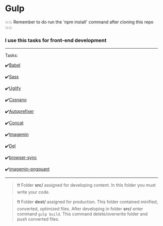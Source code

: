 # Gulp

💥💥 Remember to do run the 'npm install' command after cloning this repo 💥💥

 ### I use this tasks for front-end development
------
Tasks:

:heavy_check_mark:[Babel](https://www.npmjs.com/package/gulp-babel)

:heavy_check_mark:[Sass](https://www.npmjs.com/package/gulp-sass)

:heavy_check_mark:[Uglify](https://www.npmjs.com/package/gulp-uglify)

:heavy_check_mark:[Cssnano](https://www.npmjs.com/package/gulp-cssnano)

:heavy_check_mark:[Autoprefixer](https://www.npmjs.com/package/gulp-autoprefixer)

:heavy_check_mark:[Concat](https://www.npmjs.com/package/gulp-concat)

:heavy_check_mark:[Imagemin](https://www.npmjs.com/package/gulp-imagemin)

:heavy_check_mark:[Del](https://www.npmjs.com/package/del)

:heavy_check_mark:[browser-sync](https://www.npmjs.com/search?q=browser-sync)

:heavy_check_mark:[imagemin-pngquant](https://www.npmjs.com/package/imagemin-pngquant)

------------


>❗️❗️ Folder **src/** assigned for developing content. In this folder you must write your code.  

>❗️❗️ Folder **dest/** assigned for production. This folder contained  minified, converted, optimized files. After developing in folder **src/** enter command ```gulp build```. This command delete/overwrite folder and push converted files. 
